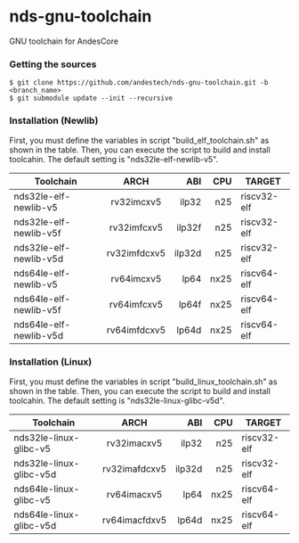 # nds-gnu-toolchain
GNU toolchain for AndesCore

###  Getting the sources

    $ git clone https://github.com/andestech/nds-gnu-toolchain.git -b <branch_name>
    $ git submodule update --init --recursive

### Installation (Newlib)
First, you must define the variables in script "build_elf_toolchain.sh" as shown in the table.
Then, you can execute the script to build and install toolcahin.
The default setting is "nds32le-elf-newlib-v5".

Toolchain              | ARCH            | ABI    | CPU   | TARGET
-----------------------|:---------------:|-------:| -----:|----------------
nds32le-elf-newlib-v5  | rv32imcxv5      | ilp32  | n25   | riscv32-elf
nds32le-elf-newlib-v5f | rv32imfcxv5     | ilp32f | n25   | riscv32-elf
nds32le-elf-newlib-v5d | rv32imfdcxv5    | ilp32d | n25   | riscv32-elf
nds64le-elf-newlib-v5  | rv64imcxv5      | lp64   | nx25  | riscv64-elf
nds64le-elf-newlib-v5f | rv64imfcxv5     | lp64f  | nx25  | riscv64-elf
nds64le-elf-newlib-v5d | rv64imfdcxv5    | lp64d  | nx25  | riscv64-elf


### Installation (Linux)
First, you must define the variables in script "build_linux_toolchain.sh" as shown in the table.
Then, you can execute the script to build and install toolcahin.
The default setting is "nds32le-linux-glibc-v5d".

Toolchain               | ARCH             | ABI    | CPU   | TARGET
------------------------|:----------------:|-------:| -----:|----------------
nds32le-linux-glibc-v5  | rv32imacxv5      | ilp32  | n25   | riscv32-elf
nds32le-linux-glibc-v5d | rv32imafdcxv5    | ilp32d | n25   | riscv32-elf
nds64le-linux-glibc-v5  | rv64imacxv5      | lp64   | nx25  | riscv64-elf
nds64le-linux-glibc-v5d | rv64imacfdxv5    | lp64d  | nx25  | riscv64-elf
